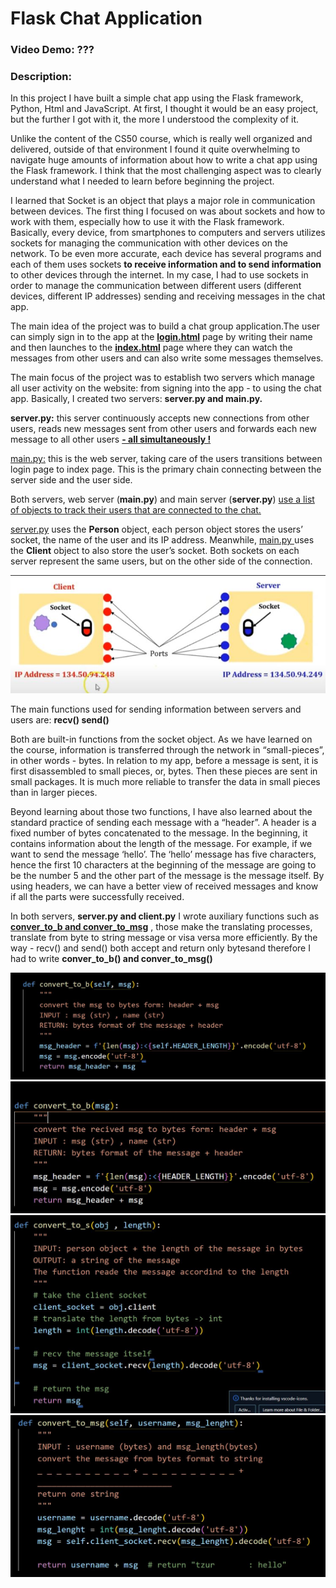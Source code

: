 # Flask Chat Application
### Video Demo: ???
### Description:

In this project I have built a simple chat app using the Flask framework, Python, Html and JavaScript. At first, I thought it would be an easy project, but the further I got with it, the more I understood the complexity of it.


Unlike the content of the CS50 course, which is really well organized and delivered, outside of that environment I found it quite overwhelming to navigate huge amounts of information about how to write a chat app using the Flask framework.
I think that the most challenging aspect was to clearly understand what I needed to learn before beginning the project. 

I learned that Socket is an object that plays a major role in communication between devices. The first thing I focused on was about sockets and how to work with them, especially how to use it with the Flask framework. Basically, every device, from smartphones to computers and servers utilizes sockets for managing the communication with other devices on the network.
To be even more accurate, each device has several programs and each of them uses sockets **to receive information and to send information** to other devices through the internet. In my case, I had to use sockets in order to manage the communication between different users (different devices, different IP addresses) sending and receiving messages in the chat app.

The main idea of the project was to build a chat group application.The user can simply sign in to the app at the **<ins>login.html</ins>** page by writing their name and then launches to the **<ins>index.html</ins>** page where they can watch the messages from other users and can also write some messages themselves. 

The main focus of the project was to establish two servers which manage all user activity on the website: from signing into the app - to using the chat app. Basically,
I created two servers: **server.py and main.py.**

**server.py:** this server continuously accepts new connections from other users, reads new messages sent from other users and forwards each new message to all other users <ins>**- all simultaneously !**</ins>

<ins>main.py:</ins>  this is the web server, taking care of the users transitions between login page to index page. This is the primary chain connecting between the server side and the user side. 

Both servers,  web server (**main.py**) and main server (**server.py**) <ins>use a list of objects to track their users that are connected to the chat.</ins>

<ins>server.py</ins> uses the **Person** object, each person object stores the users’ socket, the name of the user and its IP address. Meanwhile, <ins> main.py </ins> uses the **Client** object to also store the user’s socket. Both sockets on each server represent the same users, but on the other side of the connection.

![alt text](https://github.com/Tzur1234/MyProject/blob/main/TEST/test.py/3232.JPG)


The main functions used for sending information between servers and users are:
**recv()
send()**

Both are built-in functions from the socket object. As we have learned on the course, information is transferred through the network in “small-pieces”, in other words - bytes. In relation to my app, before a message is sent, it is first disassembled to small pieces, or, bytes. Then these pieces are sent in small packages. It is much more reliable to transfer the data in small pieces than in larger pieces.

Beyond learning about those two functions, I have also learned about the standard practice of sending each message with a “header”. A header is a fixed number of bytes concatenated to the message. In the beginning, it contains information about the length of the message. For example, if we want to send the message ‘hello’. 
The ‘hello’ message has five characters, hence the first 10 characters at the beginning of the message are going to be the number 5 and the other part of the message is the message itself. By using headers, we can have a better view of received messages and know if all the parts were successfully received. 

In both servers, **server.py and client.py** I wrote auxiliary functions such as <ins>**conver_to_b and conver_to_msg**</ins> , those make the translating processes, translate from byte to string message or visa versa more efficiently.
By the way - recv() and send() both accept and return only bytesand therefore I had to write **conver_to_b() and conver_to_msg()**

![alt text](https://github.com/Tzur1234/MyProject/blob/main/TEST/test.py/111.JPG)
![alt text](https://github.com/Tzur1234/MyProject/blob/main/TEST/test.py/222.JPG)
![alt text](https://github.com/Tzur1234/MyProject/blob/main/TEST/test.py/333.JPG)
![alt text](https://github.com/Tzur1234/MyProject/blob/main/TEST/test.py/444.JPG)












